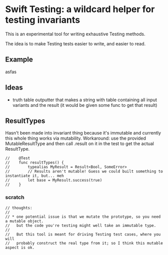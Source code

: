
# Swift Testing: a wildcard helper for testing invariants

This is an experimental tool for writing exhaustive Testing methods.

The idea is to make Testing tests easier to write, and easier to read.

## Example

asfas


## Ideas

* truth table outputter that makes a string with table containing all input variants and the result (it would be given some func to get that result)

## ResultTypes

Hasn't been made into invariant thing because it's immutable and currently this whole thing works via mutability.
Workaround: use the provided MutableResultType and then call .result on it in the test to get the actual ResultType.

    //    @Test
    //    func resultTypes() {
    //        typealias MyResult = Result<Bool, SomeError>
    //        // Results aren't mutable! Guess we could built something to instantiate it, but... meh
    //        let base = MyResult.success(true)
    //    }



### scratch

```
// thoughts:
//
// * one potential issue is that we mutate the prototype, so you need a mutable object.
//   but the code you're testing might well take an immutable type.
//
//   But this tool is meant for driving Testing test cases, where you will
//   probably construct the real type from it; so I think this mutable aspect is ok.
```

